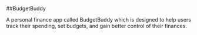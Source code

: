 ##BudgetBuddy

A personal finance app called BudgetBuddy which is designed to help users track their spending, set budgets, and gain better control of their finances.
